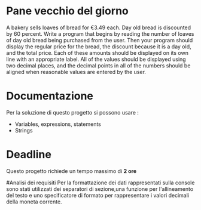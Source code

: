 # Pane vecchio del giorno

A bakery sells loaves of bread for €3.49 each. 
Day old bread is discounted by 60 percent. 
Write a program that begins by reading the number of loaves of day old bread being purchased from the user. 
Then your program should display the regular price for the bread, the discount because it is a day old, and the total price. 
Each of these amounts should be displayed on its own line with an appropriate label. 
All of the values should be displayed using two decimal places, and the decimal points in all of the numbers should be aligned when reasonable values are entered by the user.

# Documentazione

Per la soluzione di questo progetto si possono usare :

- Variables, expressions, statements
- Strings

# Deadline

Questo progetto richiede un tempo massimo di **2 ore**

#Analisi dei requisiti
Per la formattazione dei dati rappresentati sulla console sono stati utilizzati
dei separatori di sezione,una funzione per l'allineamento del testo e uno 
specificatore di formato per rappresentare i valori decimali della moneta corrente.
